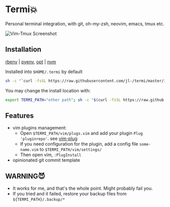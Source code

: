 # Termi💥
Personal terminal integration, with git, oh-my-zsh, neovim, emacs, tmux etc.

![Vim-Tmux Screenshot](https://cloud.githubusercontent.com/assets/6291986/15317479/4228ac68-1c54-11e6-951b-1c2123bc3d27.png)

## Installation

[rbenv](https://github.com/rbenv/rbenv#homebrew-on-macos) | [pyenv](https://github.com/pyenv/pyenv#homebrew-on-macos), [opt](https://github.com/pyenv/pyenv/wiki#how-to-build-cpython-with-framework-support-on-os-x) | [nvm](https://github.com/creationix/nvm#installation)

Installed into `$HOME/.termi` by default
```bash
sh -c "`curl -fsSL https://raw.githubusercontent.com/jl-/termi/master/install.sh`"
```

You may change the install location with:
```bash
export TERMI_PATH="other path"; sh -c "$(curl -fsSL https://raw.github.com/jl-/termi/master/install.sh)"
```

## Features

- vim plugins management:
    - Open `$TERMI_PATH/vim/plugs.vim` and add your plugin `Plug 'pluginrepo'`. see [vim-plug](https://github.com/junegunn/vim-plug)
    - If you need configuration for the plugin, add a config file `some-name.vim` to `$TERMI_PATH/vim/settings/`
    - Then open vim, `:PlugInstall`
- opinionated git commit template

## WARNING😈

- It works for me, and that's the whole point. Might probably fail you.
- If you tried and it failed, restore your backup files from `${TERMI_PATH}/.backup/*`


